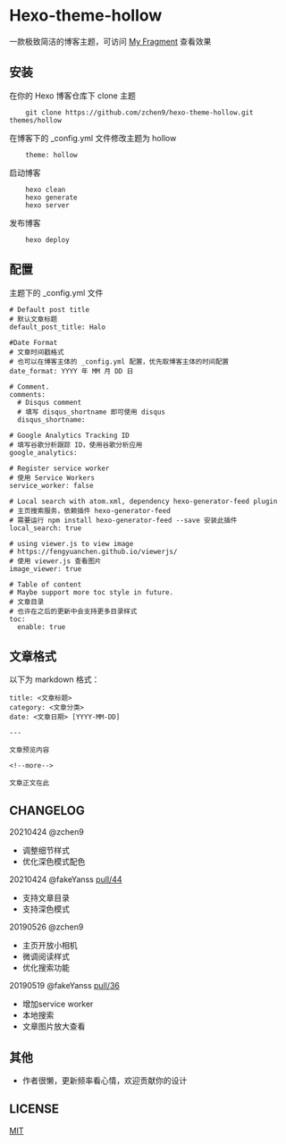 # Hexo-theme-hollow

一款极致简洁的博客主题，可访问 [My Fragment](https://www.chen9.info/fragment/) 查看效果

## 安装

在你的 Hexo 博客仓库下 clone 主题
```
	git clone https://github.com/zchen9/hexo-theme-hollow.git themes/hollow
```
在博客下的 _config.yml 文件修改主题为 hollow
```
	theme: hollow
```
启动博客
```
	hexo clean
	hexo generate
	hexo server
```
发布博客
```
	hexo deploy
```
## 配置

主题下的 _config.yml 文件
```
# Default post title
# 默认文章标题
default_post_title: Halo

#Date Format
# 文章时间戳格式
# 也可以在博客主体的 _config.yml 配置，优先取博客主体的时间配置
date_format: YYYY 年 MM 月 DD 日

# Comment. 
comments:
  # Disqus comment
  # 填写 disqus_shortname 即可使用 disqus
  disqus_shortname: 

# Google Analytics Tracking ID
# 填写谷歌分析跟踪 ID，使用谷歌分析应用
google_analytics: 

# Register service worker
# 使用 Service Workers
service_worker: false

# Local search with atom.xml, dependency hexo-generator-feed plugin
# 主页搜索服务，依赖插件 hexo-generator-feed
# 需要运行 npm install hexo-generator-feed --save 安装此插件
local_search: true

# using viewer.js to view image
# https://fengyuanchen.github.io/viewerjs/
# 使用 viewer.js 查看图片
image_viewer: true

# Table of content
# Maybe support more toc style in future.
# 文章目录
# 也许在之后的更新中会支持更多目录样式
toc:
  enable: true
```
 
## 文章格式

以下为 markdown 格式：

```
title: <文章标题>
category: <文章分类>
date: <文章日期> [YYYY-MM-DD]

---

文章预览内容

<!--more-->

文章正文在此

```

## CHANGELOG

20210424 @zchen9
- 调整细节样式
- 优化深色模式配色

20210424 @fakeYanss [pull/44](https://github.com/zchen9/hexo-theme-hollow/pull/44)
- 支持文章目录
- 支持深色模式

20190526 @zchen9
- 主页开放小相机
- 微调阅读样式
- 优化搜索功能

20190519 @fakeYanss [pull/36](https://github.com/zchen9/hexo-theme-hollow/pull/36)
- 增加service worker
- 本地搜索
- 文章图片放大查看

## 其他

- 作者很懒，更新频率看心情，欢迎贡献你的设计

## LICENSE

[MIT](https://github.com/zchen9/hexo-theme-hollow/blob/master/LICENSE)
